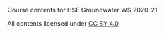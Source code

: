 Course contents for HSE Groundwater WS 2020-21

All contents licensed under [CC BY 4.0](https://creativecommons.org/licenses/by/4.0/)
